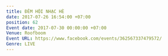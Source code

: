 ```yaml
---
title: ĐÊM HỘI NHẠC HÈ
date: 2017-07-26 16:54:00 +07:00
position: 62
Event date: 2017-07-30 00:00:00 +07:00
Venue: Roofboom
Event URL: https://www.facebook.com/events/362567337479572/
Genre: LIVE
---
```


